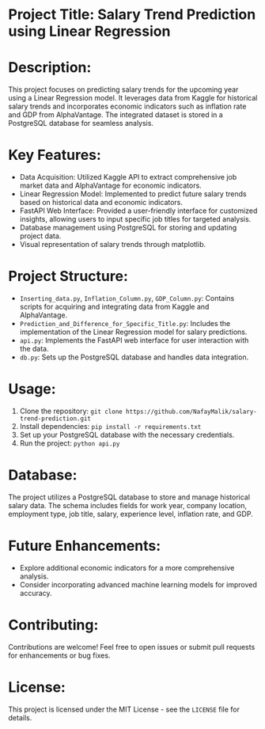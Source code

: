 # Project Title: Salary Trend Prediction using Linear Regression

# Description:

This project focuses on predicting salary trends for the upcoming year using a Linear Regression model.
It leverages data from Kaggle for historical salary trends and incorporates economic indicators such as inflation rate and GDP from AlphaVantage.
The integrated dataset is stored in a PostgreSQL database for seamless analysis.

# Key Features:
- Data Acquisition: Utilized Kaggle API to extract comprehensive job market data and AlphaVantage for economic indicators.
- Linear Regression Model: Implemented to predict future salary trends based on historical data and economic indicators.
- FastAPI Web Interface: Provided a user-friendly interface for customized insights, allowing users to input specific job titles for targeted analysis.
- Database management using PostgreSQL for storing and updating project data.
- Visual representation of salary trends through matplotlib.

# Project Structure:
- `Inserting_data.py`, `Inflation_Column.py`, `GDP_Column.py`: Contains scripts for acquiring and integrating data from Kaggle and AlphaVantage.
- `Prediction_and_Difference_for_Specific_Title.py`: Includes the implementation of the Linear Regression model for salary predictions.
- `api.py`: Implements the FastAPI web interface for user interaction with the data.
- `db.py`: Sets up the PostgreSQL database and handles data integration.

# Usage:
1. Clone the repository: `git clone https://github.com/NafayMalik/salary-trend-prediction.git`
2. Install dependencies: `pip install -r requirements.txt`
3. Set up your PostgreSQL database with the necessary credentials.
4. Run the project: `python api.py`
   
# Database:
The project utilizes a PostgreSQL database to store and manage historical salary data. The schema includes fields for work year, company location, employment type, job title, salary, experience level, inflation rate, and GDP.

# Future Enhancements:
- Explore additional economic indicators for a more comprehensive analysis.
- Consider incorporating advanced machine learning models for improved accuracy.

# Contributing:
Contributions are welcome! Feel free to open issues or submit pull requests for enhancements or bug fixes.

# License:
This project is licensed under the MIT License - see the `LICENSE` file for details.
